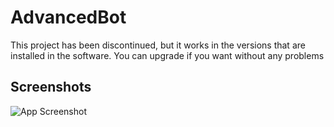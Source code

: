 
# AdvancedBot

This project has been discontinued, but it works in the versions that are installed in the software. You can upgrade if you want without any problems


## Screenshots

![App Screenshot](https://i.imgur.com/IgbETiI.png)

